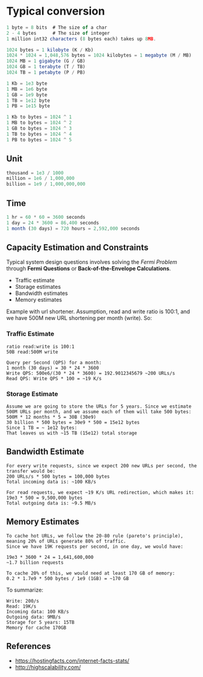 # Typical conversion

```js
1 byte = 8 bits  # The size of a char
2 - 4 bytes      # The size of integer
1 million int32 characters (8 bytes each) takes up 8MB.

1024 bytes = 1 kilobyte (K / Kb) 
1024 * 1024 = 1,048,576 bytes = 1024 kilobytes = 1 megabyte (M / MB)
1024 MB = 1 gigabyte (G / GB)
1024 GB = 1 terabyte (T / TB)
1024 TB = 1 petabyte (P / PB)

1 Kb = 1e3 byte
1 MB = 1e6 byte
1 GB = 1e9 byte
1 TB = 1e12 byte
1 PB = 1e15 byte

1 Kb to bytes = 1024 ^ 1
1 MB to bytes = 1024 ^ 2
1 GB to bytes = 1024 ^ 3
1 TB to bytes = 1024 ^ 4
1 PB to bytes = 1024 ^ 5
```

## Unit

```js
thousand = 1e3 / 1000
million = 1e6 / 1,000,000
billion = 1e9 / 1,000,000,000
```

## Time

```js
1 hr = 60 * 60 = 3600 seconds
1 day = 24 * 3600 = 86,400 seconds
1 month (30 days) = 720 hours = 2,592,000 seconds
```

## Capacity Estimation and Constraints

Typical system design questions involves solving the _Fermi Problem_ through **Fermi Questions** or **Back-of-the-Envelope Calculations**.

- Traffic estimate
- Storage estimates
- Bandwidth estimates
- Memory estimates

Example with url shortener. Assumption, read and write ratio is 100:1, and we have 500M new URL shortening per month (write). So:

### Traffic Estimate
```
ratio read:write is 100:1
50B read:500M write 

Query per Second (QPS) for a month:
1 month (30 days) = 30 * 24 * 3600
Write QPS: 500e6/(30 * 24 * 3600) = 192.9012345679 ~200 URLs/s
Read QPS: Write QPS * 100 = ~19 K/s
```
### Storage Estimate
```
Assume we are going to store the URLs for 5 years. Since we estimate 500M URLs per month, and we assume each of them will take 500 bytes:
500M * 12 months * 5 = 30B (30e9)
30 billion * 500 bytes = 30e9 * 500 = 15e12 bytes
Since 1 TB = ~ 1e12 bytes:
That leaves us with ~15 TB (15e12) total storage
```

## Bandwidth Estimate

```
For every write requests, since we expect 200 new URLs per second, the transfer would be:
200 URLs/s * 500 bytes = 100,000 bytes
Total incoming data is: ~100 KB/s

For read requests, we expect ~19 K/s URL redirection, which makes it:
19e3 * 500 = 9,500,000 bytes
Total outgoing data is: ~9.5 MB/s
```

## Memory Estimates

```
To cache hot URLs, we follow the 20-80 rule (pareto's principle), meaning 20% of URLs generate 80% of traffic.
Since we have 19K requests per second, in one day, we would have:

19e3 * 3600 * 24 = 1,641,600,000
~1.7 billion requests

To cache 20% of this, we would need at least 170 GB of memory:
0.2 * 1.7e9 * 500 bytes / 1e9 (1GB) = ~170 GB
```

To summarize:
```
Write: 200/s
Read: 19K/s
Incoming data: 100 KB/s
Outgoing data: 9MB/s
Storage for 5 years: 15TB
Memory for cache 170GB
```


## References
- https://hostingfacts.com/internet-facts-stats/
- http://highscalability.com/
